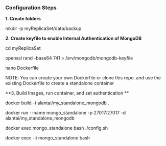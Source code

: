 ### Configuration Steps

**1. Create folders**

mkdir -p myReplicaSet/data/backup

**2. Create keyfile to enable Internal Authentication of MongoDB**

cd myReplicaSet

openssl rand -base64 741 > /srv/mongodb/mongodb-keyfile

nano Dockerfile

NOTE: You can create your own Dockerfile or clone this repo. and use the existing Dockerfile to create a standalone container

**3. Build Images, run container, and set authentication **

docker build -t alantai/my_standalone_mongodb .

docker run --name mongo_standalone -p 27017:27017 -d alantai/my_standalone_mongodb

docker exec mongo_standalone bash ./config.sh

docker exec -it mongo_standalone bash